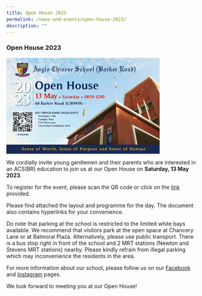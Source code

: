 ```yaml
---
title: Open House 2023
permalink: /news-and-events/open-house-2023/
description: ""
---
```

### **Open House 2023**
<img src="/images/acsbr-oh2023.jpg" style="width:80%;" align="middle">

We cordially invite young gentlemen and their parents who are interested in an ACS(BR) education to join us at our Open House on **Saturday, 13 May 2023**.

To register for the event, please scan the QR code or click on the [link](https://go.gov.sg/acsbr-open-house) provided.

Please find attached the layout and programme for the day. The document also contains hyperlinks for your convenience.  
  
Do note that parking at the school is restricted to the limited white bays available. We recommend that visitors park at the open space at Chancery Lane or at Balmoral Plaza. Alternatively, please use public transport. There is a bus stop right in front of the school and 2 MRT stations (Newton and Stevens MRT stations) nearby. Please kindly refrain from illegal parking which may inconvenience the residents in the area.

For more information about our school, please follow us on our [Facebook](https://www.facebook.com/ACSBR-2198475987068576) and [Instagram](https://instagram.com/acsbr_official) pages. 

We look forward to meeting you at our Open House!